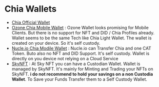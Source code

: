 # Chia Wallets

- [Chia Official Wallet](https://www.chia.net/download/)
- [Ozone Chia Mobile Wallet](https://ozonewallet.io/) : Ozone Wallet looks promising for Mobile Clients. But there is no support for NFT and DID / Chia Profiles already. Wallet seems to be the same Tech like Chia Light Wallet. The wallet is created on your device. So it's self custody.
- [Nucle.io Chia Modile Wallet](https://nucle.io/) : Nucle.io can Transfer Chia and one CAT Token. Buto also no NFT and DID Support. It's self custody. Wallet is directly on you device not relying on a Cloud Service
- [SkyNFT](https://skynft.org/nft_my_nft.php) : At Sky NFT you can have a Custodian Wallet. Wallet is managed by SkyNFT. It's mainly for Minting and Trading your NFTs on SkyNFT. **i do not recommend to hold your savings on a non Custodia Wallet**. To Save your Funds Transfer them to a Self Custody Wallet.
